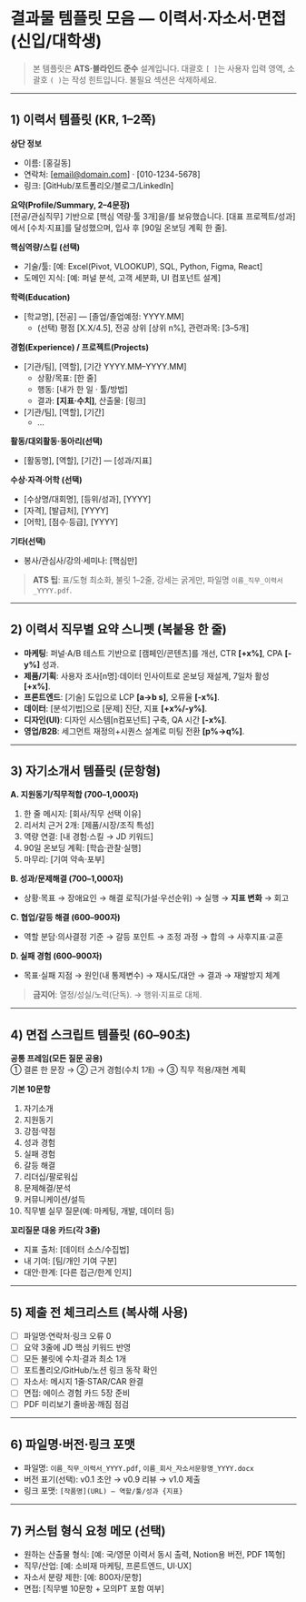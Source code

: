 # 결과물 템플릿 모음 — 이력서·자소서·면접 (신입/대학생)

> 본 템플릿은 **ATS·블라인드 준수** 설계입니다. 대괄호 `[ ]`는 사용자 입력 영역, 소괄호 `( )`는 작성 힌트입니다. 불필요 섹션은 삭제하세요.

---

## 1) 이력서 템플릿 (KR, 1–2쪽)

**상단 정보**  
- 이름: [홍길동]  
- 연락처: [email@domain.com] · [010-1234-5678]  
- 링크: [GitHub/포트폴리오/블로그/LinkedIn]

**요약(Profile/Summary, 2–4문장)**  
[전공/관심직무] 기반으로 [핵심 역량·툴 3개]을/를 보유했습니다. [대표 프로젝트/성과]에서 [수치·지표]를 달성했으며, 입사 후 [90일 온보딩 계획 한 줄].

**핵심역량/스킬 (선택)**  
- 기술/툴: [예: Excel(Pivot, VLOOKUP), SQL, Python, Figma, React]
- 도메인 지식: [예: 퍼널 분석, 고객 세분화, UI 컴포넌트 설계]

**학력(Education)**  
- [학교명], [전공] — [졸업/졸업예정: YYYY.MM]  
  - (선택) 평점 [X.X/4.5], 전공 상위 [상위 n%], 관련과목: [3–5개]

**경험(Experience) / 프로젝트(Projects)**  
- [기관/팀], [역할], [기간 YYYY.MM–YYYY.MM]  
  - 상황/목표: [한 줄]  
  - 행동: [내가 한 일 · 툴/방법]  
  - 결과: **[지표·수치]**, 산출물: [링크]
- [기관/팀], [역할], [기간]  
  - …

**활동/대외활동·동아리(선택)**  
- [활동명], [역할], [기간] — [성과/지표]

**수상·자격·어학 (선택)**  
- [수상명/대회명], [등위/성과], [YYYY]
- [자격], [발급처], [YYYY]
- [어학], [점수·등급], [YYYY]

**기타(선택)**  
- 봉사/관심사/강의·세미나: [핵심만]

> **ATS 팁**: 표/도형 최소화, 불릿 1–2줄, 강세는 굵게만, 파일명 `이름_직무_이력서_YYYY.pdf`.

---

## 2) 이력서 직무별 요약 스니펫 (복붙용 한 줄)
- **마케팅**: 퍼널·A/B 테스트 기반으로 [캠페인/콘텐츠]를 개선, CTR **[+x%]**, CPA **[-y%]** 성과.
- **제품/기획**: 사용자 조사[n명]·데이터 인사이트로 온보딩 재설계, 7일차 활성 **[+x%]**.
- **프론트엔드**: [기술] 도입으로 LCP **[a→b s]**, 오류율 **[-x%]**.
- **데이터**: [분석기법]으로 [문제] 진단, 지표 **[+x%/-y%]**.
- **디자인(UI)**: 디자인 시스템[n컴포넌트] 구축, QA 시간 **[-x%]**.
- **영업/B2B**: 세그먼트 재정의+시퀀스 설계로 미팅 전환 **[p%→q%]**.

---

## 3) 자기소개서 템플릿 (문항형)

**A. 지원동기/직무적합 (700–1,000자)**  
1) 한 줄 메시지: [회사/직무 선택 이유]  
2) 리서치 근거 2개: [제품/시장/조직 특성]  
3) 역량 연결: [내 경험·스킬 → JD 키워드]  
4) 90일 온보딩 계획: [학습·관찰·실행]  
5) 마무리: [기여 약속·포부]

**B. 성과/문제해결 (700–1,000자)**  
- 상황·목표 → 장애요인 → 해결 로직(가설·우선순위) → 실행 → **지표 변화** → 회고

**C. 협업/갈등 해결 (600–900자)**  
- 역할 분담·의사결정 기준 → 갈등 포인트 → 조정 과정 → 합의 → 사후지표·교훈

**D. 실패 경험 (600–900자)**  
- 목표·실패 지점 → 원인(내 통제변수) → 재시도/대안 → 결과 → 재발방지 체계

> **금지어**: 열정/성실/노력(단독). → 행위·지표로 대체.

---

## 4) 면접 스크립트 템플릿 (60–90초)

**공통 프레임(모든 질문 공용)**  
① 결론 한 문장 → ② 근거 경험(수치 1개) → ③ 직무 적용/재현 계획

**기본 10문항**  
1. 자기소개  
2. 지원동기  
3. 강점·약점  
4. 성과 경험  
5. 실패 경험  
6. 갈등 해결  
7. 리더십/팔로워십  
8. 문제해결/분석  
9. 커뮤니케이션/설득  
10. 직무별 실무 질문(예: 마케팅, 개발, 데이터 등)

**꼬리질문 대응 카드(각 3줄)**  
- 지표 출처: [데이터 소스/수집법]  
- 내 기여: [팀/개인 기여 구분]  
- 대안·한계: [다른 접근/한계 인지]

---

## 5) 제출 전 체크리스트 (복사해 사용)
- [ ] 파일명·연락처·링크 오류 0  
- [ ] 요약 3줄에 JD 핵심 키워드 반영  
- [ ] 모든 불릿에 수치·결과 최소 1개  
- [ ] 포트폴리오/GitHub/노션 링크 동작 확인  
- [ ] 자소서: 메시지 1줄·STAR/CAR 완결  
- [ ] 면접: 에이스 경험 카드 5장 준비  
- [ ] PDF 미리보기 줄바꿈·깨짐 점검

---

## 6) 파일명·버전·링크 포맷
- 파일명: `이름_직무_이력서_YYYY.pdf`, `이름_회사_자소서문항명_YYYY.docx`  
- 버전 표기(선택): v0.1 초안 → v0.9 리뷰 → v1.0 제출  
- 링크 포맷: `[작품명](URL) – 역할/툴/성과 {지표}`

---

## 7) 커스텀 형식 요청 메모 (선택)
- 원하는 산출물 형식: [예: 국/영문 이력서 동시 출력, Notion용 버전, PDF 1쪽형]  
- 직무/산업: [예: 소비재 마케팅, 프론트엔드, UI·UX]  
- 자소서 분량 제한: [예: 800자/문항]  
- 면접: [직무별 10문항 + 모의PT 포함 여부]

